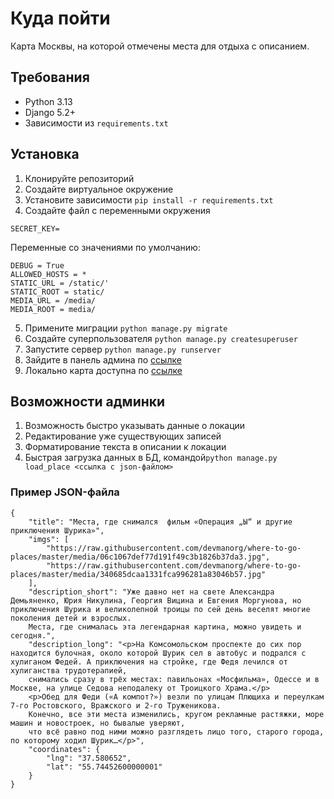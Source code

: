 # Куда пойти

Карта Москвы, на которой отмечены места для отдыха с описанием.

## Требования

- Python 3.13
- Django 5.2+
- Зависимости из `requirements.txt`

## Установка
1. Клонируйте репозиторий
2. Создайте виртуальное окружение
3. Установите зависимости ``pip install -r requirements.txt``
4. Создайте файл с переменными окружения

```
SECRET_KEY=
```

Переменные со значениями по умолчанию:
```
DEBUG = True
ALLOWED_HOSTS = *
STATIC_URL = /static/'
STATIC_ROOT = static/
MEDIA_URL = /media/
MEDIA_ROOT = media/
```
5.  Примените миграции ``python manage.py migrate``
6. Создайте суперпользователя ``python manage.py createsuperuser``
7. Запустите сервер ``python manage.py runserver``
8. Зайдите в панель админа по [ссылке]((http://127.0.0.1:8000/admin/))
9. Локально карта доступна по [ссылке]((http://127.0.0.1:8000/))

## Возможности админки
1. Возможность быстро указывать данные о локации
2. Редактирование уже существующих записей
3. Форматирование текста в описании к локации
4. Быстрая загрузка данных в БД, командой``python manage.py load_place <ссылка с json-файлом>``

### Пример JSON-файла
```
{
    "title": "Места, где снимался  фильм «Операция „Ы“ и другие приключения Шурика»",
    "imgs": [
        "https://raw.githubusercontent.com/devmanorg/where-to-go-places/master/media/06c1067def77d191f49c3b1826b37da3.jpg",
        "https://raw.githubusercontent.com/devmanorg/where-to-go-places/master/media/340685dcaa1331fca996281a83046b57.jpg"
    ],
    "description_short": "Уже давно нет на свете Александра Демьяненко, Юрия Никулина, Георгия Вицина и Евгения Моргунова, но приключения Шурика и великолепной троицы по сей день веселят многие поколения детей и взрослых. 
    Места, где снималась эта легендарная картина, можно увидеть и сегодня.",
    "description_long": "<p>На Комсомольском проспекте до сих пор находится булочная, около которой Шурик сел в автобус и подрался с хулиганом Федей. А приключения на стройке, где Федя лечился от хулиганства трудотерапией, 
    снимались сразу в трёх местах: павильонах «Мосфильма», Одессе и в Москве, на улице Седова неподалеку от Троицкого Храма.</p>
    <p>Обед для Феди («А компот?») везли по улицам Плющиха и переулкам 7-го Ростовского, Вражского и 2-го Труженикова. 
    Конечно, все эти места изменились, кругом рекламные растяжки, море машин и новостроек, но бывалые уверяют, 
    что всё равно под ними можно разглядеть лицо того, старого города, по которому ходил Шурик…</p>",
    "coordinates": {
        "lng": "37.580652",
        "lat": "55.74452600000001"
    }
}
```
